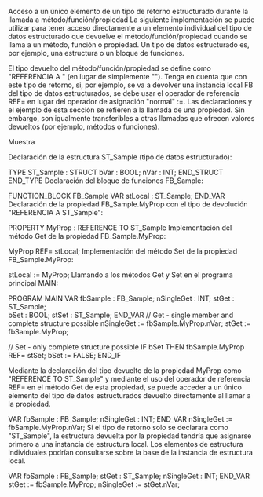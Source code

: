 Acceso a un único elemento de un tipo de retorno estructurado durante la llamada a método/función/propiedad
La siguiente implementación se puede utilizar para tener acceso directamente a un elemento individual del tipo de datos estructurado que devuelve el método/función/propiedad cuando se llama a un método, función o propiedad. Un tipo de datos estructurado es, por ejemplo, una estructura o un bloque de funciones.

El tipo devuelto del método/función/propiedad se define como "REFERENCIA A <tipo estructurado>" (en lugar de simplemente "<tipo estructurado>").
Tenga en cuenta que con este tipo de retorno, si, por ejemplo, se va a devolver una instancia local FB del tipo de datos estructurados, se debe usar el operador de referencia REF= en lugar del operador de asignación "normal" :=.
Las declaraciones y el ejemplo de esta sección se refieren a la llamada de una propiedad. Sin embargo, son igualmente transferibles a otras llamadas que ofrecen valores devueltos (por ejemplo, métodos o funciones).

Muestra

Declaración de la estructura ST_Sample (tipo de datos estructurado):

TYPE ST_Sample :
STRUCT
    bVar  : BOOL;
    nVar  : INT;
END_STRUCT
END_TYPE
Declaración del bloque de funciones FB_Sample:

FUNCTION_BLOCK FB_Sample
VAR
    stLocal     : ST_Sample;
END_VAR
Declaración de la propiedad FB_Sample.MyProp con el tipo de devolución "REFERENCIA A ST_Sample":

PROPERTY MyProp : REFERENCE TO ST_Sample
Implementación del método Get de la propiedad FB_Sample.MyProp:

MyProp REF= stLocal;
Implementación del método Set de la propiedad FB_Sample.MyProp:

stLocal := MyProp;
Llamando a los métodos Get y Set en el programa principal MAIN:

PROGRAM MAIN
VAR
    fbSample    : FB_Sample;
    nSingleGet  : INT;
    stGet       : ST_Sample;    
    bSet        : BOOL;
    stSet       : ST_Sample;
END_VAR
// Get - single member and complete structure possible
nSingleGet := fbSample.MyProp.nVar;
stGet      := fbSample.MyProp;
 
// Set - only complete structure possible 
IF bSet THEN
    fbSample.MyProp REF= stSet;
    bSet            := FALSE;
END_IF 
 

Mediante la declaración del tipo devuelto de la propiedad MyProp como "REFERENCE TO ST_Sample" y mediante el uso del operador de referencia REF= en el método Get de esta propiedad, se puede acceder a un único elemento del tipo de datos estructurados devuelto directamente al llamar a la propiedad.

VAR
    fbSample    : FB_Sample;
    nSingleGet  : INT;
END_VAR
nSingleGet := fbSample.MyProp.nVar;
Si el tipo de retorno solo se declarara como "ST_Sample", la estructura devuelta por la propiedad tendría que asignarse primero a una instancia de estructura local. Los elementos de estructura individuales podrían consultarse sobre la base de la instancia de estructura local.

VAR
    fbSample    : FB_Sample; 
    stGet       : ST_Sample; 
    nSingleGet  : INT;
END_VAR
stGet      := fbSample.MyProp;
nSingleGet := stGet.nVar;